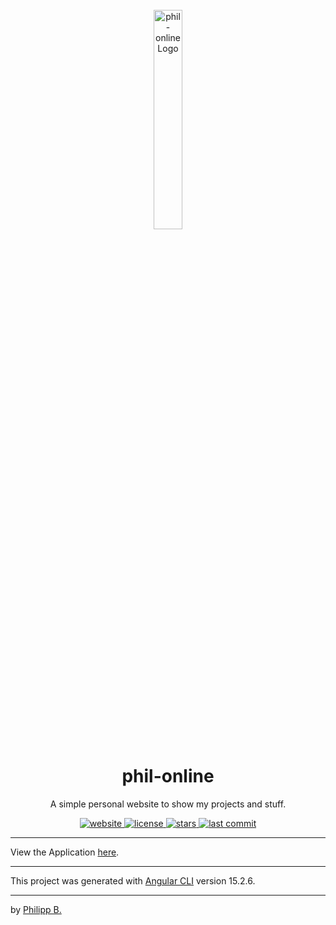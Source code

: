 <div align="center">
    <br />
    <img src="https://raw.githubusercontent.com/phil1436/phil-online/master/src/assets/logoPhilOnline.png" alt="phil-onlineLogo" width="30%"/>
    <h1>phil-online</h1>
    <p>
        A simple personal website to show my projects and stuff.
    </p>
</div>

<div align="center">
    <a href="https://philipp-bonin.com/">
        <img src="https://img.shields.io/website?down_color=red&down_message=offline&up_color=green&up_message=online&url=https%3A%2F%2Fphilipp-bonin.com%2F" alt="website">
    </a>
    <a href="https://github.com/phil1436/phil-online/blob/master/LICENSE">
        <img src="https://img.shields.io/github/license/phil1436/phil-online" alt="license">
    </a>
    <a href="https://github.com/phil1436/phil-online/stargazers">
        <img src="https://img.shields.io/github/stars/phil1436/phil-online" alt="stars">
    </a>
    <a href="https://github.com/phil1436/phil-online/commits/master">
        <img src="https://img.shields.io/github/last-commit/phil1436/phil-online" alt="last commit">
    </a>
</div>

---

View the Application [here](https://phil1436.github.io/).

---

This project was generated with [Angular CLI](https://github.com/angular/angular-cli) version 15.2.6.

---

by [Philipp B.](https://github.com/phil1436)

<!-- ng deploy --base-href=https://philipp-bonin.com --cname=philipp-bonin.com test-->
